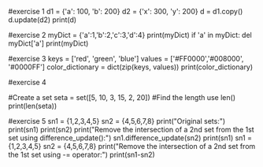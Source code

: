 #exercise 1
d1 = {'a': 100, 'b': 200}
d2 = {'x': 300, 'y': 200}
d = d1.copy()
d.update(d2)
print(d)


#exercise 2
myDict = {'a':1,'b':2,'c':3,'d':4}
print(myDict)
if 'a' in myDict: 
    del myDict['a']
print(myDict)


#exercise 3
keys = ['red', 'green', 'blue']
values = ['#FF0000','#008000', '#0000FF']
color_dictionary = dict(zip(keys, values))
print(color_dictionary)

#exercise 4


#Create a set
seta = set([5, 10, 3, 15, 2, 20])
#Find the length use len()
print(len(seta))


#exercise 5
sn1 = {1,2,3,4,5}
sn2 = {4,5,6,7,8}
print("Original sets:")
print(sn1)
print(sn2)
print("Remove the intersection of a 2nd set from the 1st set using difference_update():")
sn1.difference_update(sn2)
print(sn1)
sn1 = {1,2,3,4,5}
sn2 = {4,5,6,7,8}
print("Remove the intersection of a 2nd set from the 1st set using -= operator:")
print(sn1-sn2)
